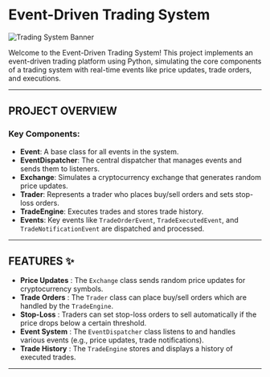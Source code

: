 # Event-Driven Trading System

![Trading System Banner](https://via.placeholder.com/1200x300.png?text=Event-Driven+Trading+System)

Welcome to the Event-Driven Trading System! This project implements an event-driven trading platform using Python, simulating the core components of a trading system with real-time events like price updates, trade orders, and executions.

---

## PROJECT OVERVIEW

### Key Components:
- **Event**: A base class for all events in the system.
- **EventDispatcher**: The central dispatcher that manages events and sends them to listeners.
- **Exchange**: Simulates a cryptocurrency exchange that generates random price updates.
- **Trader**: Represents a trader who places buy/sell orders and sets stop-loss orders.
- **TradeEngine**: Executes trades and stores trade history.
- **Events**: Key events like `TradeOrderEvent`, `TradeExecutedEvent`, and `TradeNotificationEvent` are dispatched and processed.

---

## FEATURES ✨

- **Price Updates** : The `Exchange` class sends random price updates for cryptocurrency symbols.
- **Trade Orders** : The `Trader` class can place buy/sell orders which are handled by the `TradeEngine`.
- **Stop-Loss** : Traders can set stop-loss orders to sell automatically if the price drops below a certain threshold.
- **Event System** : The `EventDispatcher` class listens to and handles various events (e.g., price updates, trade notifications).
- **Trade History** : The `TradeEngine` stores and displays a history of executed trades.

---
